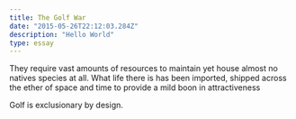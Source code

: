 ```yaml
---
title: The Golf War
date: "2015-05-26T22:12:03.284Z"
description: "Hello World"
type: essay
---
```



They require vast amounts of resources to maintain yet house almost no natives species at all. What life there is has been imported, shipped across the ether of space and time to provide a mild boon in attractiveness 



Golf is exclusionary by design.